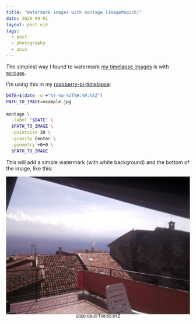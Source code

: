 ```yaml
---
title: "Watermark images with montage (ImageMagick)"
date: 2020-09-01
layout: post.njk
tags:
  - post
  - photography
  - unix
---
```


The simplest way I found to watermark [my timelapse images](/posts/2020-09-01-Simple-Timelapse-with-a-Raspberry-Pi/) is with [`montage`](http://www.imagemagick.org/Usage/montage/).

I'm using this in my [raspberry-pi-timelapse](https://github.com/christian-fei/raspberry-pi-timelapse/blob/master/take-snapshot):

```sh
DATE=$(date -u +"%Y-%m-%dT%H:%M:%SZ")
PATH_TO_IMAGE=example.jpg

montage \
  -label "$DATE" \
  $PATH_TO_IMAGE \
  -pointsize 30 \
  -gravity Center \
  -geometry +0+0 \
  $PATH_TO_IMAGE
```

This will add a simple watermark (with white background) and the bottom of the image, like this:

![watermarked-example.jpg](/assets/images/posts/watermarked-example.jpg)

